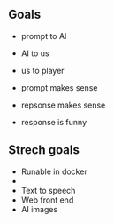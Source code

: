 
## Goals
- prompt to AI
- AI to us
- us to player

- prompt makes sense
- repsonse makes sense

- response is funny

## Strech goals
- Runable in docker
- 
- Text to speech
- Web front end
- AI images
